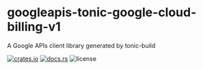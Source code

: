 # googleapis-tonic-google-cloud-billing-v1

A Google APIs client library generated by tonic-build

[![crates.io](https://img.shields.io/crates/v/googleapis-tonic-google-cloud-billing-v1)](https://crates.io/crates/googleapis-tonic-google-cloud-billing-v1)
[![docs.rs](https://img.shields.io/docsrs/googleapis-tonic-google-cloud-billing-v1)](https://docs.rs/googleapis-tonic-google-cloud-billing-v1)
![license](https://img.shields.io/crates/l/googleapis-tonic-google-cloud-billing-v1)
